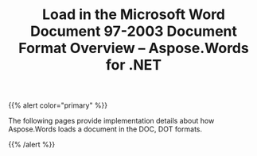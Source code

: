 ﻿---
title: Load in the Microsoft Word Document 97-2003 Document Format Overview – Aspose.Words for .NET
articleTitle: Load in the Microsoft Word Document 97-2003 Document Format Overview
linktitle: Load in the Microsoft Word Document 97-2003 Document Format Overview
description: "Import DOC document using various load options."
type: docs
weight: 70
url: /net/load-in-the-microsoft-word-document-97-2003-document-format-overview/
---

{{% alert color="primary" %}}

The following pages provide implementation details about how Aspose.Words loads a document in the DOC, DOT formats.

{{% /alert %}}
